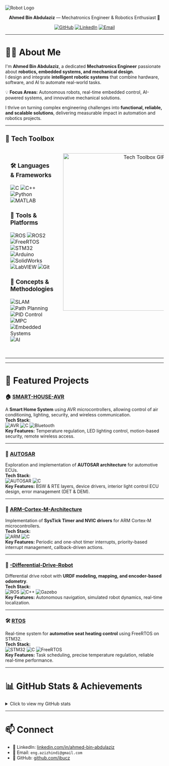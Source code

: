 <!-- Optional header image -->
<!-- ![Robot Banner](https://raw.githubusercontent.com/ibucz/ibucz/master/images/robot-banner.gif) -->

![Robot Logo](https://raw.githubusercontent.com/ibucz/ibucz/master/images/robot.svg)

<p align="center">
  <strong>Ahmed Bin Abdulaziz</strong> — Mechatronics Engineer & Robotics Enthusiast 🤖
</p>

<p align="center">
  <a href="https://github.com/ibucz" target="_blank"><img alt="GitHub" src="https://img.shields.io/badge/-@ibucz-181717?style=flat-square&logo=GitHub&logoColor=white"></a>
  <a href="https://www.linkedin.com/in/ahmed-bin-abdulaziz" target="_blank"><img alt="LinkedIn" src="https://img.shields.io/badge/-LinkedIn-0077B5?style=flat-square&logo=Linkedin&logoColor=white"></a>
  <a href="mailto:eng.azizhindi@gmail.com" target="_blank"><img alt="Email" src="https://img.shields.io/badge/-Email-D14836?style=flat-square&logo=Gmail&logoColor=white"></a>
</p>

---

# 👨‍🔧 About Me
I'm **Ahmed Bin Abdulaziz**, a dedicated **Mechatronics Engineer** passionate about **robotics, embedded systems, and mechanical design**.  
I design and integrate **intelligent robotic systems** that combine hardware, software, and AI to automate real-world tasks.  

💡 **Focus Areas:** Autonomous robots, real-time embedded control, AI-powered systems, and innovative mechanical solutions.  

I thrive on turning complex engineering challenges into **functional, reliable, and scalable solutions**, delivering measurable impact in automation and robotics projects.

---

## 🧰 Tech Toolbox

<table style="border-collapse: collapse; width: 100%;">
<tr>
  <!-- Left column: Languages, Tools & Concepts -->
  <td valign="top" style="border: 1px solid white; padding: 15px;">

### 🛠️ Languages & Frameworks
![C](https://img.shields.io/badge/C-00599C?style=flat-square&logo=c&logoColor=white)
![C++](https://img.shields.io/badge/C%2B%2B-00599C?style=flat-square&logo=c%2B%2B&logoColor=white)
![Python](https://img.shields.io/badge/Python-3776AB?style=flat-square&logo=python&logoColor=white)
![MATLAB](https://img.shields.io/badge/MATLAB-0076A8?style=flat-square&logo=mathworks&logoColor=white)

### 🧩 Tools & Platforms
![ROS](https://img.shields.io/badge/ROS-22314F?style=flat-square&logo=ros&logoColor=white)
![ROS2](https://img.shields.io/badge/ROS2-22314F?style=flat-square&logo=ros&logoColor=white)
![FreeRTOS](https://img.shields.io/badge/FreeRTOS-555?style=flat-square)
![STM32](https://img.shields.io/badge/STM32-2F5A9D?style=flat-square)
![Arduino](https://img.shields.io/badge/Arduino-00979D?style=flat-square)
![SolidWorks](https://img.shields.io/badge/SolidWorks-1C82B4?style=flat-square)
![LabVIEW](https://img.shields.io/badge/LabVIEW-FFB300?style=flat-square)
![Git](https://img.shields.io/badge/Git-F05032?style=flat-square&logo=git&logoColor=white)

### 🧠 Concepts & Methodologies
![SLAM](https://img.shields.io/badge/SLAM-555?style=flat-square)
![Path Planning](https://img.shields.io/badge/Path_Planning-555?style=flat-square)
![PID Control](https://img.shields.io/badge/PID_Control-555?style=flat-square)
![MPC](https://img.shields.io/badge/MPC-555?style=flat-square)
![Embedded Systems](https://img.shields.io/badge/Embedded_Systems-555?style=flat-square)
![AI](https://img.shields.io/badge/AI-555?style=flat-square)

  </td>

  <!-- Right column: GIF -->
  <td valign="top" align="center" style="border: 1px solid white; padding: 15px;">
    <img src="https://github.com/demartini/demartini/blob/0ad67940b3274d7c5f94ca8d207e6c5c58155beb/code.gif" width="500" alt="Tech Toolbox GIF">
  </td>
</tr>
</table>

---

---

# 🚀 Featured Projects

### 🏠 [SMART-HOUSE-AVR](https://github.com/ibucz/SMART-HOUSE-AVR.git)
A **Smart Home System** using AVR microcontrollers, allowing control of air conditioning, lighting, security, and wireless communication.  
**Tech Stack:**  
![AVR](https://img.shields.io/badge/AVR-555?style=flat-square) ![C](https://img.shields.io/badge/C-00599C?style=flat-square&logo=c&logoColor=white) ![Bluetooth](https://img.shields.io/badge/Bluetooth-555?style=flat-square)  
**Key Features:** Temperature regulation, LED lighting control, motion-based security, remote wireless access.

---

### 🚗 [AUTOSAR](https://github.com/ibucz/AUTOSAR.git)
Exploration and implementation of **AUTOSAR architecture** for automotive ECUs.  
**Tech Stack:**  
![AUTOSAR](https://img.shields.io/badge/AUTOSAR-555?style=flat-square) ![C](https://img.shields.io/badge/C-00599C?style=flat-square&logo=c&logoColor=white)  
**Key Features:** BSW & RTE layers, device drivers, interior light control ECU design, error management (DET & DEM).

---

### 🧠 [ARM-Cortex-M-Architecture](https://github.com/ibucz/ARM-Cortex-M-Architecture.git)
Implementation of **SysTick Timer and NVIC drivers** for ARM Cortex-M microcontrollers.  
**Tech Stack:**  
![ARM](https://img.shields.io/badge/ARM-555?style=flat-square) ![C](https://img.shields.io/badge/C-00599C?style=flat-square&logo=c&logoColor=white)  
**Key Features:** Periodic and one-shot timer interrupts, priority-based interrupt management, callback-driven actions.

---

### 🤖 [-Differential-Drive-Robot](https://github.com/ibucz/-Differential-Drive-Robot.git)
Differential drive robot with **URDF modeling, mapping, and encoder-based odometry**.  
**Tech Stack:**  
![ROS](https://img.shields.io/badge/ROS-22314F?style=flat-square&logo=ros&logoColor=white) ![C++](https://img.shields.io/badge/C%2B%2B-00599C?style=flat-square&logo=c%2B%2B&logoColor=white) ![Gazebo](https://img.shields.io/badge/Gazebo-555?style=flat-square)  
**Key Features:** Autonomous navigation, simulated robot dynamics, real-time localization.

---

### 🛠️ [RTOS](https://github.com/ibucz/RTOS.git)
Real-time system for **automotive seat heating control** using FreeRTOS on STM32.  
**Tech Stack:**  
![STM32](https://img.shields.io/badge/STM32-2F5A9D?style=flat-square) ![C](https://img.shields.io/badge/C-00599C?style=flat-square&logo=c&logoColor=white) ![FreeRTOS](https://img.shields.io/badge/FreeRTOS-555?style=flat-square)  
**Key Features:** Task scheduling, precise temperature regulation, reliable real-time performance.



---

# 📊 GitHub Stats & Achievements

<details>
<summary>Click to view my GitHub stats</summary>
<p align="center">

<table style="border-collapse: collapse; width: 100%; border: 1px solid white;">
<tr>
<td align="center" style="border: 1px solid white;">
  <img alt="Ahmed's GitHub Stats" src="https://github-readme-stats.vercel.app/api?username=ibucz&show_icons=true&count_private=true&hide_border=false&title_color=00BFFF&icon_color=FF69B4&text_color=555&bg_color=0d1117" width="300"/>
</td>
<td align="center" style="border: 1px solid white;">
  <img alt="Top Languages" src="https://github-readme-stats.vercel.app/api/top-langs/?username=ibucz&layout=compact&hide=html&hide_border=false&title_color=00BFFF&text_color=555&bg_color=0d1117" width="300"/>
</td>
<td align="center" style="border: 1px solid white;">
  <img alt="GitHub Streak" src="https://github-readme-streak-stats.herokuapp.com/?user=ibucz&theme=dark&hide_border=false" width="300"/>
</td>
</tr>
</table>

<br>

<p align="center">
<img src="https://github-profile-trophy.vercel.app/?username=ibucz&theme=onedark&row=1&column=7&margin-w=15" alt="GitHub Trophies"/>
</p>

</details>

---

# 📫 Connect
- 💼 LinkedIn: [linkedin.com/in/ahmed-bin-abdulaziz](https://www.linkedin.com/in/ahmed-bin-abdulaziz)  
- 📧 Email: `eng.azizhindi@gmail.com`  
- 🧠 GitHub: [github.com/ibucz](https://github.com/ibucz)
